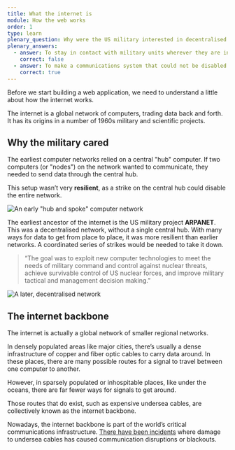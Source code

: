 ```yaml
---
title: What the internet is
module: How the web works
order: 1
type: learn
plenary_question: Why were the US military interested in decentralised networks?
plenary_answers:
  - answer: To stay in contact with military units wherever they are in the world
    correct: false
  - answer: To make a communications system that could not be disabled by a single attack
    correct: true
---
```


Before we start building a web application, we need to understand a little about how the internet works.

The internet is a global network of computers, trading data back and forth. It has its origins in a number of 1960s military and scientific projects.

## Why the military cared
The earliest computer networks relied on a central "hub" computer. If two computers (or "nodes") on the network wanted to communicate, they needed to send data through the central hub.

This setup wasn’t very **resilient**, as a strike on the central hub could disable the entire network.

![An early "hub and spoke" computer network](/2.1-what-the-internet-is.jpg)

The earliest ancestor of the internet is the US military project **ARPANET**. This was a decentralised network, without a single central hub. With many ways for data to get from place to place, it was more resilient than earlier networks. A coordinated series of strikes would be needed to take it down.

> “The goal was to exploit new computer technologies to meet the needs of military command and control against nuclear threats, achieve survivable control of US nuclear forces, and improve military tactical and management decision making.”

![A later, decentralised network](/2.1-what-the-internet-is-2.jpg)

## The internet backbone

The internet is actually a global network of smaller regional networks.

In densely populated areas like major cities, there’s usually a dense infrastructure of copper and fiber optic cables to carry data around. In these places, there are many possible routes for a signal to travel between one computer to another.

However, in sparsely populated or inhospitable places, like under the oceans, there are far fewer ways for signals to get around.

Those routes that do exist, such as expensive undersea cables, are collectively known as the internet backbone. 

Nowadays, the internet backbone is part of the world’s critical communications infrastructure. [There have been incidents](https://en.wikipedia.org/wiki/2008_submarine_cable_disruption) where damage to undersea cables has caused communication disruptions or blackouts.
